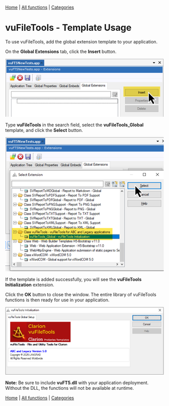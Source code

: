 [Home](../index.md) | [All functions](all-functions.md) | [Categories](categories/index.md)


# vuFileTools - Template Usage

To use vuFileTools, add the global extension template to your application.

On the **Global Extensions** tab, click the **Insert** button.  

![](assets/images/AddTemplate1.png)

Type **vuFileTools** in the search field, select the **vuFileTools_Global** template, and click the **Select** button.  

![](assets/images/AddTemplate2.png)

If the template is added successfully, you will see the **vuFileTools Initialization** extension.  

Click the **OK** button to close the window. The entire library of vuFileTools functions is then ready for use in your application.  

![](assets/images/AddTemplate3.png)

**Note:** Be sure to include **vuFT5.dll** with your application deployment. Without the DLL, the functions will not be available at runtime.

[Home](../index.md) | [All functions](all-functions.md) | [Categories](categories/index.md)

